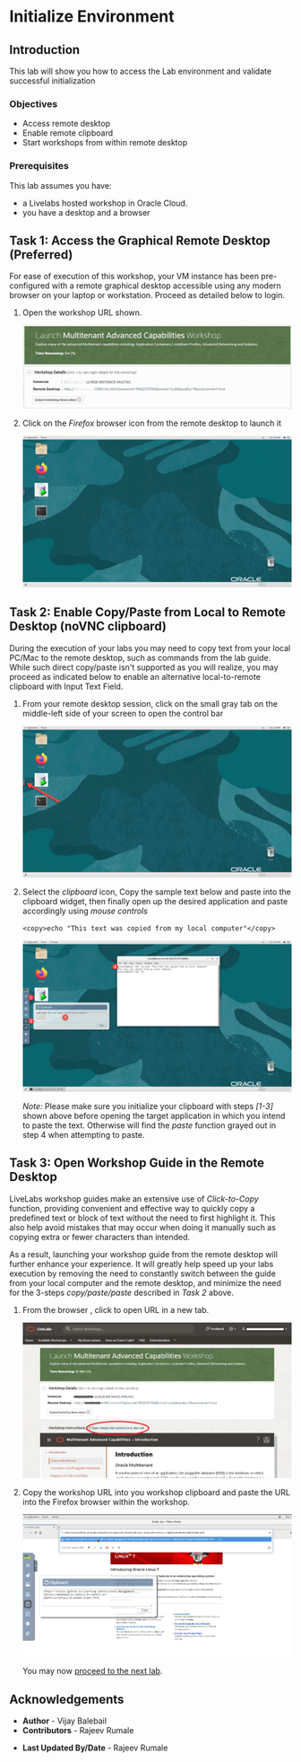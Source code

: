 # Initialize Environment

## Introduction
This lab will show you how to access the Lab environment and validate successful initialization

### Objectives
- Access remote desktop
- Enable remote clipboard  
- Start workshops from within remote desktop

### Prerequisites
This lab assumes you have:
- a Livelabs hosted workshop in Oracle Cloud.
- you have a desktop and a browser

## Task 1: Access the Graphical Remote Desktop (Preferred)
For ease of execution of this workshop, your VM instance has been pre-configured with a remote graphical desktop accessible using any modern browser on your laptop or workstation. Proceed as detailed below to login.

1. Open the workshop URL shown.

    ![](./images/novnc_url_mt.png " ")


2. Click on the *Firefox* browser icon from the remote desktop to launch it

    ![](./images/novnc-landing.png " ")

## Task 2: Enable Copy/Paste from Local to Remote Desktop (noVNC clipboard)
During the execution of your labs you may need to copy text from your local PC/Mac to the remote desktop, such as commands from the lab guide. While such direct copy/paste isn't supported as you will realize, you may proceed as indicated below to enable an alternative local-to-remote clipboard with Input Text Field.

1. From your remote desktop session, click on the small gray tab on the middle-left side of your screen to open the control bar

    ![](./images/novnc-clipboard-1.png " ")

2. Select the *clipboard* icon, Copy the sample text below and paste into the clipboard widget, then finally open up the desired application and paste accordingly using *mouse controls*

    ```
    <copy>echo "This text was copied from my local computer"</copy>
    ```

    ![](./images/novnc-clipboard-2.png " ")

    *Note:* Please make sure you initialize your clipboard with steps *[1-3]* shown above before opening the target application in which you intend to paste the text. Otherwise will find the *paste* function grayed out in step 4 when attempting to paste.

## Task 3: Open Workshop Guide in the Remote Desktop
LiveLabs workshop guides make an extensive use of *Click-to-Copy* function, providing convenient and effective way to quickly copy a predefined text or block of text without the need to first highlight it. This also help avoid mistakes that may occur when doing it manually such as copying extra or fewer characters than intended.

As a result, launching your workshop guide from the remote desktop will further enhance your experience. It will greatly help speed up your labs execution by removing the need to constantly switch between the guide from your local computer and the remote desktop, and minimize the need for the 3-steps *copy/paste/paste* described in *Task 2* above.

1. From the browser , click to open URL in a new tab.

    ![](./images/open_url_mt.png " ")

2. Copy the workshop URL into you workshop clipboard and paste the URL into the Firefox browser within the workshop.

    ![](./images/openURLNOVNC.png " ")

    You may now [proceed to the next lab](#next).

## Acknowledgements
- **Author** - Vijay Balebail
- **Contributors** - Rajeev Rumale
* **Last Updated By/Date** - Rajeev Rumale
